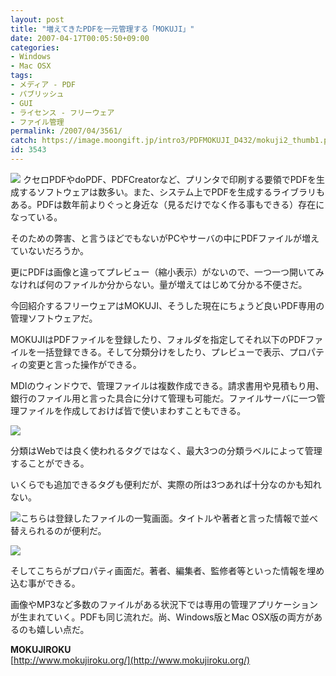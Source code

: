 ```yaml
---
layout: post
title: "増えてきたPDFを一元管理する「MOKUJI」"
date: 2007-04-17T00:05:50+09:00
categories:
- Windows
- Mac OSX
tags: 
- メディア - PDF
- パブリッシュ
- GUI
- ライセンス - フリーウェア
- ファイル管理
permalink: /2007/04/3561/
catch: https://image.moongift.jp/intro3/PDFMOKUJI_D432/mokuji2_thumb1.png
id: 3543
---
```

[![](https://image.moongift.jp/intro3/PDFMOKUJI_D432/mokuji3_thumb1.png)](https://image.moongift.jp/intro3/PDFMOKUJI_D432/mokuji33.png) クセロPDFやdoPDF、PDFCreatorなど、プリンタで印刷する要領でPDFを生成するソフトウェアは数多い。また、システム上でPDFを生成するライブラリもある。PDFは数年前よりぐっと身近な（見るだけでなく作る事もできる）存在になっている。   
  
そのための弊害、と言うほどでもないがPCやサーバの中にPDFファイルが増えていないだろうか。   
  
更にPDFは画像と違ってプレビュー（縮小表示）がないので、一つ一つ開いてみなければ何のファイルか分からない。量が増えてはじめて分かる不便さだ。   
  
今回紹介するフリーウェアはMOKUJI、そうした現在にちょうど良いPDF専用の管理ソフトウェアだ。   
  
<!--more-->  
  
MOKUJIはPDFファイルを登録したり、フォルダを指定してそれ以下のPDFファイルを一括登録できる。そして分類分けをしたり、プレビューで表示、プロパティの変更と言った操作ができる。   
  
MDIのウィンドウで、管理ファイルは複数作成できる。請求書用や見積もり用、銀行のファイル用と言った具合に分けて管理も可能だ。ファイルサーバに一つ管理ファイルを作成しておけば皆で使いまわすこともできる。   
  
[![](https://image.moongift.jp/intro3/PDFMOKUJI_D432/mokuji4_thumb1.png)](https://image.moongift.jp/intro3/PDFMOKUJI_D432/mokuji43.png)  
  
分類はWebでは良く使われるタグではなく、最大3つの分類ラベルによって管理することができる。   
  
いくらでも追加できるタグも便利だが、実際の所は3つあれば十分なのかも知れない。   
  
[![](https://image.moongift.jp/intro3/PDFMOKUJI_D432/mokuji2_thumb1.png)](https://image.moongift.jp/intro3/PDFMOKUJI_D432/mokuji23.png)こちらは登録したファイルの一覧画面。タイトルや著者と言った情報で並べ替えられるのが便利だ。   
  
[![](https://image.moongift.jp/intro3/PDFMOKUJI_D432/mokuji5_thumb4.png)](https://image.moongift.jp/intro3/PDFMOKUJI_D432/mokuji56.png)  
  
そしてこちらがプロパティ画面だ。著者、編集者、監修者等といった情報を埋め込む事ができる。   
  
画像やMP3など多数のファイルがある状況下では専用の管理アプリケーションが生まれていく。PDFも同じ流れだ。尚、Windows版とMac OSX版の両方があるのも嬉しい点だ。   
  
**MOKUJIROKU**  
[http://www.mokujiroku.org/](http://www.mokujiroku.org/)